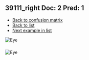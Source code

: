 ## 39111_right Doc: 2 Pred: 1
- [Back to confusion matrix](https://github.com/juliandewit/kaggle_retinopathy/blob/master/matrix.md)
- [Back to list](https://github.com/juliandewit/kaggle_retinopathy/blob/master/lists/21/list.md)
- [Next example in list](https://github.com/juliandewit/kaggle_retinopathy/blob/master/lists/21/39/39150_right.md)

![Eye](https://retinopaty.blob.core.windows.net/size1024/39111_right_2.jpeg)

### 

![Eye]()
